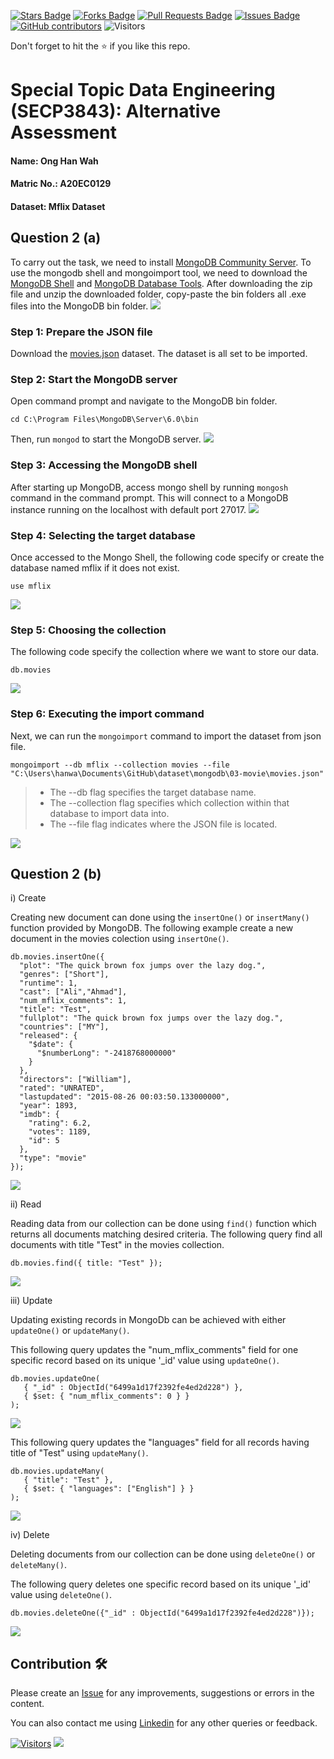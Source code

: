 <a href="https://github.com/drshahizan/SECP3843/stargazers"><img src="https://img.shields.io/github/stars/drshahizan/SECP3843" alt="Stars Badge"/></a>
<a href="https://github.com/drshahizan/SECP3843/network/members"><img src="https://img.shields.io/github/forks/drshahizan/SECP3843" alt="Forks Badge"/></a>
<a href="https://github.com/drshahizan/SECP3843/pulls"><img src="https://img.shields.io/github/issues-pr/drshahizan/SECP3843" alt="Pull Requests Badge"/></a>
<a href="https://github.com/drshahizan/SECP3843/issues"><img src="https://img.shields.io/github/issues/drshahizan/SECP3843" alt="Issues Badge"/></a>
<a href="https://github.com/drshahizan/SECP3843/graphs/contributors"><img alt="GitHub contributors" src="https://img.shields.io/github/contributors/drshahizan/SECP3843?color=2b9348"></a>
![Visitors](https://api.visitorbadge.io/api/visitors?path=https%3A%2F%2Fgithub.com%2Fdrshahizan%2FSECP3843&labelColor=%23d9e3f0&countColor=%23697689&style=flat)

Don't forget to hit the :star: if you like this repo.

# Special Topic Data Engineering (SECP3843): Alternative Assessment

#### Name: Ong Han Wah
#### Matric No.: A20EC0129
#### Dataset: Mflix Dataset

## Question 2 (a)
To carry out the task, we need to install [MongoDB Community Server](https://www.mongodb.com/try/download/community). To use the mongodb shell and mongoimport tool, we need to download the [MongoDB Shell](https://www.mongodb.com/try/download/shell) and [MongoDB Database Tools](https://www.mongodb.com/try/download/database-tools). After downloading the zip file and unzip the downloaded folder, copy-paste the bin folders all .exe files into the MongoDB bin folder.
<img src="./files/images/bin.png">

### Step 1: Prepare the JSON file
Download the [movies.json](https://github.com/drshahizan/dataset/blob/main/mongodb/03-movie/movies.json) dataset. The dataset is all set to be imported.

### Step 2: Start the MongoDB server
Open command prompt and navigate to the MongoDB bin folder.
```
cd C:\Program Files\MongoDB\Server\6.0\bin
```
Then, run `mongod` to start the MongoDB server.
<img src="./files/images/start_mongo.png">

### Step 3: Accessing the MongoDB shell
After starting up MongoDB, access mongo shell by running `mongosh` command in the command prompt. This will connect to a MongoDB instance running on the localhost with default port 27017.
<img src="./files/images/mongo_shell.png">

### Step 4: Selecting the target database
Once accessed to the Mongo Shell, the following code specify or create the database named mflix if it does not exist.
```
use mflix
```

<img src="./files/images/use_db.png">

### Step 5: Choosing the collection
The following code specify the collection where we want to store our data.
```
db.movies
```

<img src="./files/images/collection.png">

### Step 6: Executing the import command
Next, we can run the `mongoimport` command to import the dataset from json file.
```
mongoimport --db mflix --collection movies --file "C:\Users\hanwa\Documents\GitHub\dataset\mongodb\03-movie\movies.json"
```
> - The --db flag specifies the target database name.
> - The --collection flag specifies which collection within that database to import data into.
> - The --file flag indicates where the JSON file is located.

<img src="./files/images/mongoimport.png">

## Question 2 (b)

i) Create

Creating new document can done using the `insertOne()` or `insertMany()` function provided by MongoDB. The following example create a new document in the movies colection using `insertOne()`.
```
db.movies.insertOne({
  "plot": "The quick brown fox jumps over the lazy dog.",
  "genres": ["Short"],
  "runtime": 1,
  "cast": ["Ali","Ahmad"],
  "num_mflix_comments": 1,
  "title": "Test",
  "fullplot": "The quick brown fox jumps over the lazy dog.",
  "countries": ["MY"],
  "released": {
    "$date": {
      "$numberLong": "-2418768000000"
    }
  },
  "directors": ["William"],
  "rated": "UNRATED",
  "lastupdated": "2015-08-26 00:03:50.133000000",
  "year": 1893,
  "imdb": {
    "rating": 6.2,
    "votes": 1189,
    "id": 5
  },
  "type": "movie"
});
```
<img src="./files/images/insertone.png">

ii) Read

Reading data from our collection can be done using `find()` function which returns all documents matching desired criteria. The following query find all documents with title "Test" in the movies collection.
```
db.movies.find({ title: "Test" });
```
<img src="./files/images/find.png">

iii) Update

Updating existing records in MongoDb can be achieved with either `updateOne()` or `updateMany()`. 

This following query updates the "num_mflix_comments" field for one specific record based on its unique '_id' value using `updateOne()`.
```
db.movies.updateOne(
   { "_id" : ObjectId("6499a1d17f2392fe4ed2d228") },
   { $set: { "num_mflix_comments": 0 } }
);
```
<img src="./files/images/updateone.png">

This following query updates the "languages" field for all records having title of "Test" using `updateMany()`.
```
db.movies.updateMany(
   { "title": "Test" },
   { $set: { "languages": ["English"] } }
);
```
<img src="./files/images/updatemany.png">

iv) Delete

Deleting documents from our collection can be done using `deleteOne()` or `deleteMany()`. 

The following query deletes one specific record based on its unique '_id' value using `deleteOne()`.
```
db.movies.deleteOne({"_id" : ObjectId("6499a1d17f2392fe4ed2d228")});
```
<img src="./files/images/deleteone.png">

## Contribution 🛠️
Please create an [Issue](https://github.com/drshahizan/special-topic-data-engineering/issues) for any improvements, suggestions or errors in the content.

You can also contact me using [Linkedin](https://www.linkedin.com/in/drshahizan/) for any other queries or feedback.

[![Visitors](https://api.visitorbadge.io/api/visitors?path=https%3A%2F%2Fgithub.com%2Fdrshahizan&labelColor=%23697689&countColor=%23555555&style=plastic)](https://visitorbadge.io/status?path=https%3A%2F%2Fgithub.com%2Fdrshahizan)
![](https://hit.yhype.me/github/profile?user_id=81284918)



